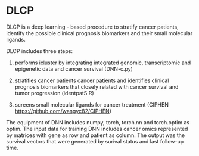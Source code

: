 # DLCP

DLCP is a deep learning - based procedure to stratify cancer patients, identify the possible clinical prognosis biomarkers and their small molecular ligands.

DLCP includes three steps:

1. performs icluster by integrating integrated genomic, transcriptomic and epigenetic data and cancer survival (DNN-c.py)

2. stratifies cancer patients cancer patients and identifies clinical prognosis biomarkers that closely related with cancer survival and tumor progression (identpatS.R)

4. screens small molecular ligands for cancer treatment (CIPHEN https://github.com/wangyc82/CIPHEN)


The equipment of DNN includes numpy, torch, torch.nn and torch.optim as optim. The input data for training DNN includes cancer omics represented by matrices with gene as row and patient as column. The output was the survival vectors that were generated by surival status and last follow-up time.

